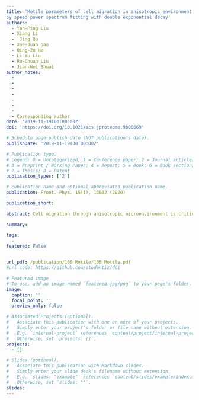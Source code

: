 ```yaml
---
title: 'Motile parameters of cell migration in anisotropic environment derived
by speed power spectrum fitting with double exponential decay'
authors:
  - Yan-Ping Liu
  - Xiang Li
  -  Jing Qu
  - Xue-Juan Gao
  - Qing-Zu He
  - Li-Yu Liu
  - Ru-Chuan Liu 
  - Jian-Wei Shuai
author_notes:
  - 
  - 
  -  
  - 
  - 
  - 
  - 
  - Corresponding author
date: '2019-11-19T00:00:00Z'
doi: 'https://doi.org/10.1021/acs.jproteome.9b00669'

# Schedule page publish date (NOT publication's date).
publishDate: '2019-11-19T00:00:00Z'

# Publication type.
# Legend: 0 = Uncategorized; 1 = Conference paper; 2 = Journal article;
# 3 = Preprint / Working Paper; 4 = Report; 5 = Book; 6 = Book section;
# 7 = Thesis; 8 = Patent
publication_types: ['2']

# Publication name and optional abbreviated publication name.
publication: Front. Phys. 15(1), 13602 (2020)

publication_short: 

abstract: Cell migration through anisotropic microenvironment is critical to a wide variety of physiological and pathological processes. However, adequate analytical tools to derive motile parameters to characterize the anisotropic migration are lacking. Here, we proposed a method to obtain the four motile parameters of migration cells based on the anisotropic persistent random walk model which is described by two persistence times and two migration speeds at perpendicular directions. The key process is to calculate the velocity power spectra of cell migration along intrinsically perpendicular directions respectively,then to apply maximum likelihood estimation to derive the motile parameters from the power spectra fitting with double exponential decay. The simulation results show that the averaged persistence times and the corrected migration speeds can be good estimations for motile parameters of cell migration.

summary: 

tags:
  - 
featured: False


url_pdf: /publication/166 Motile/166 Motile.pdf
#url_code: https://github.com/studentiz/dpi

# Featured image
# To use, add an image named `featured.jpg/png` to your page's folder.
image:
  caption: ''
  focal_point: ''
  preview_only: false

# Associated Projects (optional).
#   Associate this publication with one or more of your projects.
#   Simply enter your project's folder or file name without extension.
#   E.g. `internal-project` references `content/project/internal-project/index.md`.
#   Otherwise, set `projects: []`.
projects:
  - []

# Slides (optional).
#   Associate this publication with Markdown slides.
#   Simply enter your slide deck's filename without extension.
#   E.g. `slides: "example"` references `content/slides/example/index.md`.
#   Otherwise, set `slides: ""`.
slides:
---
```



